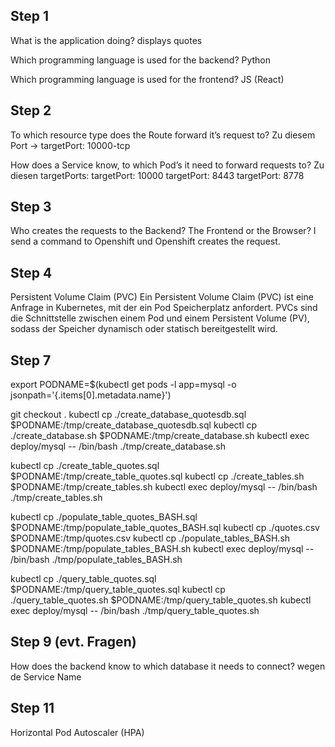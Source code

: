 
## Step 1
What is the application doing?
displays quotes

Which programming language is used for the backend?
Python

Which programming language is used for the frontend?
JS (React)

## Step 2
To which resource type does the Route forward it’s request to?
Zu diesem Port -> targetPort: 10000-tcp

How does a Service know, to which Pod’s it need to forward requests to?
Zu diesen targetPorts:
  targetPort: 10000
  targetPort: 8443
  targetPort: 8778

## Step 3
Who creates the requests to the Backend? The Frontend or the Browser?
I send a command to Openshift und Openshift creates the request.

## Step 4

Persistent Volume Claim (PVC)
Ein Persistent Volume Claim (PVC) ist eine Anfrage in Kubernetes, mit der ein Pod Speicherplatz anfordert. PVCs sind die Schnittstelle zwischen einem Pod und einem Persistent Volume (PV), sodass der Speicher dynamisch oder statisch bereitgestellt wird.

## Step 7
export PODNAME=$(kubectl get pods -l app=mysql -o jsonpath='{.items[0].metadata.name}')

git checkout .
kubectl cp ./create_database_quotesdb.sql $PODNAME:/tmp/create_database_quotesdb.sql
kubectl cp ./create_database.sh $PODNAME:/tmp/create_database.sh
kubectl exec deploy/mysql -- /bin/bash ./tmp/create_database.sh

kubectl cp ./create_table_quotes.sql $PODNAME:/tmp/create_table_quotes.sql
kubectl cp ./create_tables.sh $PODNAME:/tmp/create_tables.sh
kubectl exec deploy/mysql -- /bin/bash ./tmp/create_tables.sh

kubectl cp ./populate_table_quotes_BASH.sql $PODNAME:/tmp/populate_table_quotes_BASH.sql
kubectl cp ./quotes.csv $PODNAME:/tmp/quotes.csv
kubectl cp ./populate_tables_BASH.sh $PODNAME:/tmp/populate_tables_BASH.sh
kubectl exec deploy/mysql -- /bin/bash ./tmp/populate_tables_BASH.sh

kubectl cp ./query_table_quotes.sql $PODNAME:/tmp/query_table_quotes.sql
kubectl cp ./query_table_quotes.sh $PODNAME:/tmp/query_table_quotes.sh
kubectl exec deploy/mysql -- /bin/bash ./tmp/query_table_quotes.sh

## Step 9 (evt. Fragen)
How does the backend know to which database it needs to connect?
wegen de Service Name

## Step 11
Horizontal Pod Autoscaler (HPA)
